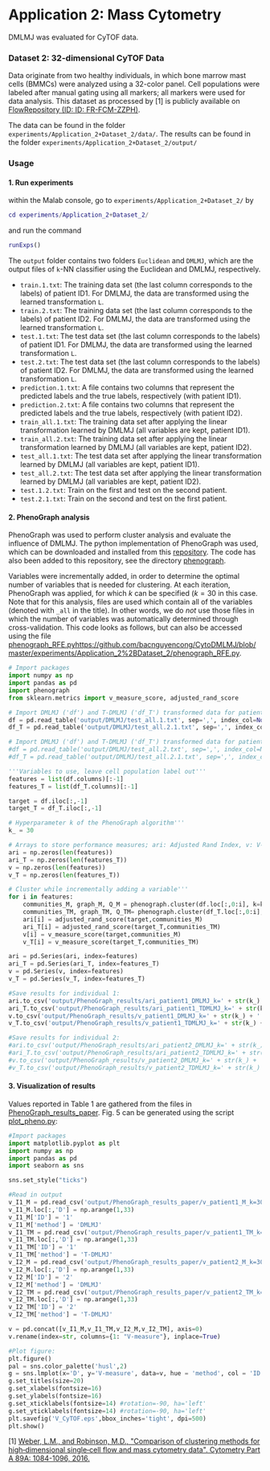 # Application 2: Mass Cytometry
DMLMJ was evaluated for CyTOF data.
### Dataset 2: 32-dimensional CyTOF Data
Data originate from two healthy individuals, in which bone marrow mast cells (BMMCs) were analyzed using a 32-color panel. Cell populations were labeled after manual gating using all markers; all markers were used for data analysis. This dataset as processed by [1] is publicly available on [FlowRepository (ID: ID: FR-FCM-ZZPH)](https://flowrepository.org/experiments/817). 

The data can be found in the folder ``experiments/Application_2+Dataset_2/data/``.
The results can be found in the folder ``experiments/Application_2+Dataset_2/output/``
### Usage
#### 1. Run experiments
within the Malab console, go to ``experiments/Application_2+Dataset_2/`` by
```matlab
cd experiments/Application_2+Dataset_2/
```
and run the command
```matlab
runExps()
```
The ``output`` folder contains two folders ``Euclidean`` and ``DMLMJ``, which are the output files of `k`-NN classifier using the Euclidean and DMLMJ, respectively. 
- ``train.1.txt``:  The training data set (the last column corresponds to the labels) of patient ID1. For DMLMJ, the data are transformed using the learned transformation ``L``.
- ``train.2.txt``:  The training data set (the last column corresponds to the labels) of patient ID2. For DMLMJ, the data are transformed using the learned transformation ``L``.
- ``test.1.txt``: The test data set (the last column corresponds to the labels) of patient ID1. For DMLMJ, the data are transformed using the learned transformation ``L``.
- ``test.2.txt``: The test data set (the last column corresponds to the labels) of patient ID2. For DMLMJ, the data are transformed using the learned transformation ``L``.
- ``prediction.1.txt``: A file contains two columns that represent the predicted labels and the true labels, respectively (with patient ID1).
- ``prediction.2.txt``: A file contains two columns that represent the predicted labels and the true labels, respectively (with patient ID2).
- ``train_all.1.txt``: The training data set after applying the linear transformation learned by DMLMJ (all variables are kept, patient ID1).
- ``train_all.2.txt``: The training data set after applying the linear transformation learned by DMLMJ (all variables are kept, patient ID2).
- ``test_all.1.txt``: The test data set after applying the linear transformation learned by DMLMJ (all variables are kept, patient ID1).
- ``test_all.2.txt``: The test data set after applying the linear transformation learned by DMLMJ (all variables are kept, patient ID2).
- ``test.1.2.txt``: Train on the first and test on the second patient.
- ``test.2.1.txt``: Train on the second and test on the first patient.

#### 2. PhenoGraph analysis
PhenoGraph was used to perform cluster analysis and evaluate the influence of DMLMJ. The python implementation of PhenoGraph was used, which can be downloaded and installed from this [repository](https://github.com/jacoblevine/PhenoGraph). The code has also been added to this repository, see the directory [phenograph](https://github.com/bacnguyencong/CytoDMLMJ/tree/master/experiments/Application_2%2BDataset_2/phenograph). 

Variables were incrementally added, in order to determine the optimal number of variables that is needed for clustering. At each iteration, PhenoGraph was applied, for which $k$ can be specified ($k = 30$ in this case. Note that for this analysis, files are used which contain all of the variables (denoted with `_all` in the title). In other words, we do _not_ use those files in which the number of variables was automatically determined through cross-validation. This code looks as follows, but can also be accessed using the file [phenograph_RFE.py]()https://github.com/bacnguyencong/CytoDMLMJ/blob/master/experiments/Application_2%2BDataset_2/phenograph_RFE.py. 

```python
# Import packages
import numpy as np
import pandas as pd
import phenograph
from sklearn.metrics import v_measure_score, adjusted_rand_score

# Import DMLMJ ('df') and T-DMLMJ ('df_T') transformed data for patient 1'''
df = pd.read_table('output/DMLMJ/test_all.1.txt', sep=',', index_col=None, header=None)
df_T = pd.read_table('output/DMLMJ/test_all.2.1.txt', sep=',', index_col=None, header=None)

# Import DMLMJ ('df') and T-DMLMJ ('df_T') transformed data for patient 2'''
#df = pd.read_table('output/DMLMJ/test_all.2.txt', sep=',', index_col=None, header=None)
#df_T = pd.read_table('output/DMLMJ/test_all.2.1.txt', sep=',', index_col=None, header=None)

'''Variables to use, leave cell population label out'''
features = list(df.columns)[:-1]
features_T = list(df_T.columns)[:-1]

target = df.iloc[:,-1]
target_T = df_T.iloc[:,-1]

# Hyperparameter k of the PhenoGraph algorithm'''
k_ = 30

# Arrays to store performance measures; ari: Adjusted Rand Index, v: V-measure'''
ari = np.zeros(len(features))
ari_T = np.zeros(len(features_T))
v = np.zeros(len(features))
v_T = np.zeros(len(features_T))

# Cluster while incrementally adding a variable'''
for i in features: 
    communities_M, graph_M, Q_M = phenograph.cluster(df.loc[:,0:i], k=k_, primary_metric='Euclidean')
    communities_TM, graph_TM, Q_TM= phenograph.cluster(df_T.loc[:,0:i], k=k_, primary_metric='Euclidean')
    ari[i] = adjusted_rand_score(target,communities_M)
    ari_T[i] = adjusted_rand_score(target_T,communities_TM)
    v[i] = v_measure_score(target,communities_M)
    v_T[i] = v_measure_score(target_T,communities_TM)

ari = pd.Series(ari, index=features)
ari_T = pd.Series(ari_T, index=features_T)
v = pd.Series(v, index=features)
v_T = pd.Series(v_T, index=features_T)

#Save results for individual 1: 
ari.to_csv('output/PhenoGraph_results/ari_patient1_DMLMJ_k=' + str(k_) + '.csv')
ari_T.to_csv('output/PhenoGraph_results/ari_patient1_TDMLMJ_k=' + str(k_) + '.csv')
v.to_csv('output/PhenoGraph_results/v_patient1_DMLMJ_k=' + str(k_) + '.csv')
v_T.to_csv('output/PhenoGraph_results/v_patient1_TDMLMJ_k=' + str(k_) + '.csv')

#Save results for individual 2: 
#ari.to_csv('output/PhenoGraph_results/ari_patient2_DMLMJ_k=' + str(k_) + '.csv')
#ari_T.to_csv('output/PhenoGraph_results/ari_patient2_TDMLMJ_k=' + str(k_) + '.csv')
#v.to_csv('output/PhenoGraph_results/v_patient2_DMLMJ_k=' + str(k_) + '.csv')
#v_T.to_csv('output/PhenoGraph_results/v_patient2_TDMLMJ_k=' + str(k_) + '.csv')
```

#### 3. Visualization of results
Values reported in Table 1 are gathered from the files in [PhenoGraph_results_paper](https://github.com/bacnguyencong/CytoDMLMJ/tree/master/experiments/Application_2%2BDataset_2/output/PhenoGraph_results_paper). Fig. 5 can be generated using the script [plot_pheno.py](https://github.com/bacnguyencong/CytoDMLMJ/blob/master/experiments/Application_2%2BDataset_2/plot_pheno.py): 

```python
#Import packages
import matplotlib.pyplot as plt
import numpy as np
import pandas as pd
import seaborn as sns

sns.set_style("ticks")

#Read in output
v_I1_M = pd.read_csv('output/PhenoGraph_results_paper/v_patient1_M_k=30.csv', index_col=0, header=None)
v_I1_M.loc[:,'D'] = np.arange(1,33)
v_I1_M['ID'] = '1'
v_I1_M['method'] = 'DMLMJ'
v_I1_TM = pd.read_csv('output/PhenoGraph_results_paper/v_patient1_TM_k=30.csv', index_col=0, header=None)
v_I1_TM.loc[:,'D'] = np.arange(1,33)
v_I1_TM['ID'] = '1'
v_I1_TM['method'] = 'T-DMLMJ'
v_I2_M = pd.read_csv('output/PhenoGraph_results_paper/v_patient2_M_k=30.csv', index_col=0, header=None)
v_I2_M.loc[:,'D'] = np.arange(1,33)
v_I2_M['ID'] = '2'
v_I2_M['method'] = 'DMLMJ'
v_I2_TM = pd.read_csv('output/PhenoGraph_results_paper/v_patient2_TM_k=30.csv', index_col=0, header=None)
v_I2_TM.loc[:,'D'] = np.arange(1,33)
v_I2_TM['ID'] = '2'
v_I2_TM['method'] = 'T-DMLMJ'

v = pd.concat([v_I1_M,v_I1_TM,v_I2_M,v_I2_TM], axis=0)
v.rename(index=str, columns={1: "V-measure"}, inplace=True)

#Plot figure: 
plt.figure() 
pal = sns.color_palette('husl',2)
g = sns.lmplot(x='D', y='V-measure', data=v, hue = 'method', col = 'ID', fit_reg=False, aspect=1, palette=pal, legend=True)
g.set_titles(size=20)
g.set_xlabels(fontsize=16)
g.set_ylabels(fontsize=16)
g.set_xticklabels(fontsize=14) #rotation=-90, ha='left'
g.set_yticklabels(fontsize=14) #rotation=-90, ha='left'
plt.savefig('V_CyTOF.eps',bbox_inches='tight', dpi=500)
plt.show()
```
[1] [Weber, L.M., and Robinson, M.D., "Comparison of clustering methods for high‐dimensional single‐cell flow and mass cytometry data". Cytometry Part A 89A: 1084-1096, 2016.](https://onlinelibrary.wiley.com/doi/abs/10.1002/cyto.a.23030)